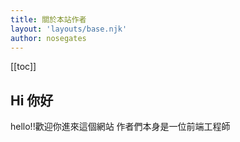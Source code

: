 ```yaml
---
title: 關於本站作者
layout: 'layouts/base.njk'
author: nosegates
---
```

[[toc]]

## Hi 你好

hello!!歡迎你進來這個網站
作者們本身是一位前端工程師